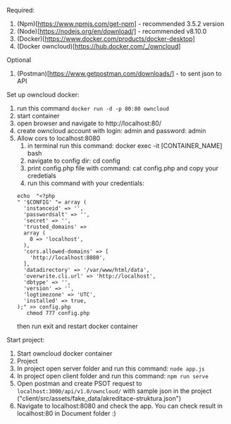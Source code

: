 Required: 
1. (Npm)[https://www.npmjs.com/get-npm] - recommended 3.5.2 version 
2. (Node)[https://nodejs.org/en/download/] - recommended v8.10.0
3. (Docker)[https://www.docker.com/products/docker-desktop]
4. (Docker owncloud)[https://hub.docker.com/_/owncloud]

Optional
1. (Postman)[https://www.getpostman.com/downloads/] - to sent json to API

Set up owncloud docker: 
1. run this command `docker run -d -p 80:80 owncloud`
2. start container 
3. open browser and navigate to http://localhost:80/
4. create owncloud account with login: admin and password: admin
5. Allow cors to localhost:8080
   1. in terminal run this command: docker exec -it [CONTAINER_NAME] bash
   2. navigate to config dir: cd config
   4. print config.php file with command: cat config.php and copy your credetials
   3. run this command with your credentials: 
   ```
   echo  "<?php
   " '$CONFIG' "= array (
     'instanceid' => '',
     'passwordsalt' => '',
     'secret' => '',
     'trusted_domains' => 
     array (
       0 => 'localhost',
     ),
     'cors.allowed-domains' => [
       'http://localhost:8080',
     ],
     'datadirectory' => '/var/www/html/data',
     'overwrite.cli.url' => 'http://localhost',
     'dbtype' => '',
     'version' => '',
     'logtimezone' => 'UTC',
     'installed' => true,
   );" >> config.php
      chmod 777 config.php
   ```
   then run exit and restart docker container

Start project: 
1. Start owncloud docker container
2. Project
  1. In project open server folder and run this command: `node app.js`
  2. In project open client folder and run this command: `npm run serve`
3. Open postman and create PSOT request to `localhost:3000/api/v1.0/owncloud/` with sample json in the project ("client/src/assets/fake_data/akreditace-struktura.json")
4. Navigate to localhost:8080 and check the app. You can check result in localhost:80 in Document folder :) 
